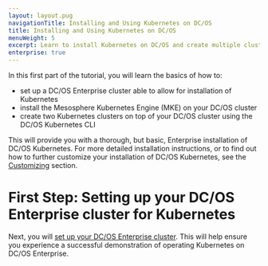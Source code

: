 ```yaml
---
layout: layout.pug
navigationTitle: Installing and Using Kubernetes on DC/OS
title: Installing and Using Kubernetes on DC/OS
menuWeight: 5
excerpt: Learn to install Kubernetes on DC/OS and create multiple clusters
enterprise: true
---
```


<!-- This source repo for this topic is https://github.com/mesosphere/dcos-kubernetes-cluster -->

In this first part of the tutorial, you will learn the basics of how to:

  - set up a DC/OS Enterprise cluster able to allow for installation of Kubernetes
  - install the Mesosphere Kubernetes Engine (MKE) on your DC/OS cluster
  - create two Kubernetes clusters on top of your DC/OS cluster using the DC/OS Kubernetes CLI

This will provide you with a thorough, but basic, Enterprise installation of DC/OS Kubernetes. For more detailed installation instructions, or to find out how to further customize your installation of DC/OS Kubernetes, see the [Customizing](/services/kubernetes/__VERSION__/operations/customizing-install/) section.

# First Step: Setting up your DC/OS Enterprise cluster for Kubernetes

Next, you will [set up your DC/OS Enterprise cluster](/services/kubernetes/__VERSION__/getting-started/provision-install/setting-up/). This will help ensure you experience a successful demonstration of operating Kubernetes on DC/OS Enterprise.

